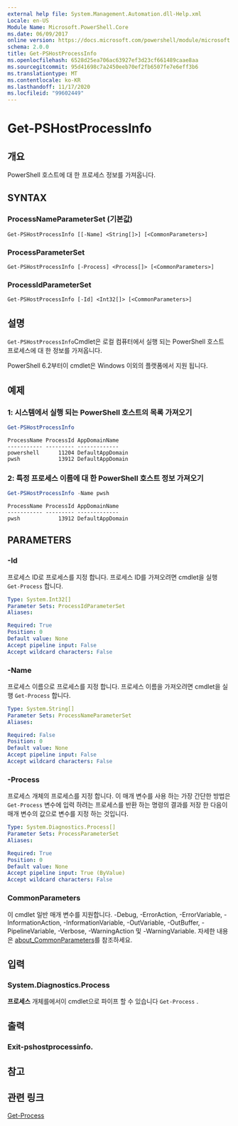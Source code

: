 ```yaml
---
external help file: System.Management.Automation.dll-Help.xml
Locale: en-US
Module Name: Microsoft.PowerShell.Core
ms.date: 06/09/2017
online version: https://docs.microsoft.com/powershell/module/microsoft.powershell.core/get-pshostprocessinfo?view=powershell-7.2&WT.mc_id=ps-gethelp
schema: 2.0.0
title: Get-PSHostProcessInfo
ms.openlocfilehash: 6528d25ea706ac63927ef3d23cf661489caae8aa
ms.sourcegitcommit: 95d41698c7a2450eeb70ef2fb6507fe7e6eff3b6
ms.translationtype: MT
ms.contentlocale: ko-KR
ms.lasthandoff: 11/17/2020
ms.locfileid: "99602449"
---
```

# Get-PSHostProcessInfo

## 개요
PowerShell 호스트에 대 한 프로세스 정보를 가져옵니다.

## SYNTAX

### ProcessNameParameterSet (기본값)

```
Get-PSHostProcessInfo [[-Name] <String[]>] [<CommonParameters>]
```

### ProcessParameterSet

```
Get-PSHostProcessInfo [-Process] <Process[]> [<CommonParameters>]
```

### ProcessIdParameterSet

```
Get-PSHostProcessInfo [-Id] <Int32[]> [<CommonParameters>]
```

## 설명

`Get-PSHostProcessInfo`Cmdlet은 로컬 컴퓨터에서 실행 되는 PowerShell 호스트 프로세스에 대 한 정보를 가져옵니다.

PowerShell 6.2부터이 cmdlet은 Windows 이외의 플랫폼에서 지원 됩니다.

## 예제

### 1: 시스템에서 실행 되는 PowerShell 호스트의 목록 가져오기

```powershell
Get-PSHostProcessInfo
```

```Output
ProcessName ProcessId AppDomainName
----------- --------- -------------
powershell      11204 DefaultAppDomain
pwsh            13912 DefaultAppDomain
```

### 2: 특정 프로세스 이름에 대 한 PowerShell 호스트 정보 가져오기

```powershell
Get-PSHostProcessInfo -Name pwsh
```

```Output
ProcessName ProcessId AppDomainName
----------- --------- -------------
pwsh            13912 DefaultAppDomain
```

## PARAMETERS

### -Id

프로세스 ID로 프로세스를 지정 합니다. 프로세스 ID를 가져오려면 cmdlet을 실행 `Get-Process` 합니다.

```yaml
Type: System.Int32[]
Parameter Sets: ProcessIdParameterSet
Aliases:

Required: True
Position: 0
Default value: None
Accept pipeline input: False
Accept wildcard characters: False
```

### -Name

프로세스 이름으로 프로세스를 지정 합니다. 프로세스 이름을 가져오려면 cmdlet을 실행 `Get-Process` 합니다.

```yaml
Type: System.String[]
Parameter Sets: ProcessNameParameterSet
Aliases:

Required: False
Position: 0
Default value: None
Accept pipeline input: False
Accept wildcard characters: False
```

### -Process

프로세스 개체의 프로세스를 지정 합니다. 이 매개 변수를 사용 하는 가장 간단한 방법은 `Get-Process` 변수에 입력 하려는 프로세스를 반환 하는 명령의 결과를 저장 한 다음이 매개 변수의 값으로 변수를 지정 하는 것입니다.

```yaml
Type: System.Diagnostics.Process[]
Parameter Sets: ProcessParameterSet
Aliases:

Required: True
Position: 0
Default value: None
Accept pipeline input: True (ByValue)
Accept wildcard characters: False
```

### CommonParameters

이 cmdlet 일반 매개 변수를 지원합니다. -Debug, -ErrorAction, -ErrorVariable, -InformationAction, -InformationVariable, -OutVariable, -OutBuffer, -PipelineVariable, -Verbose, -WarningAction 및 -WarningVariable. 자세한 내용은 [about_CommonParameters](https://go.microsoft.com/fwlink/?LinkID=113216)를 참조하세요.

## 입력

### System.Diagnostics.Process

**프로세스** 개체를에서이 cmdlet으로 파이프 할 수 있습니다 `Get-Process` .

## 출력

### Exit-pshostprocessinfo.

## 참고

## 관련 링크

[Get-Process](../Microsoft.PowerShell.Management/get-process.md)

